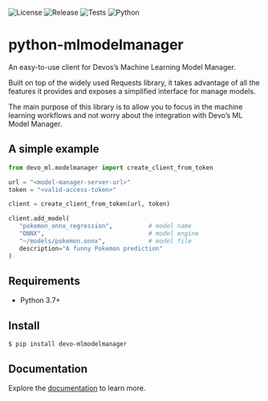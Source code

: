 ![License](https://img.shields.io/github/license/DevoInc/python-mlmodelmanager-client)
![Release](https://img.shields.io/github/v/release/DevoInc/python-mlmodelmanager-client?display_name=tag&sort=semver)
![Tests](https://github.com/DevoInc/python-mlmodelmanager-client/actions/workflows/test-tox.yml/badge.svg)
![Python](https://img.shields.io/pypi/pyversions/devo-mlmodelmanager) 

# python-mlmodelmanager

An easy-to-use client for Devos’s Machine Learning Model Manager.

Built on top of the widely used Requests library, it takes advantage of all the 
features it provides and exposes a simplified interface for manage models.

The main purpose of this library is to allow you to focus in the machine learning 
workflows and not worry about the integration with Devo’s ML Model Manager.

## A simple example

``` python
from devo_ml.modelmanager import create_client_from_token

url = "<model-manager-server-url>"
token = "<valid-access-token>"

client = create_client_from_token(url, token)

client.add_model(
   "pokemon_onnx_regression",          # model name
   "ONNX",                             # model engine
   "~/models/pokemon.onnx",            # model file
   description="A funny Pokemon prediction"
)
```

## Requirements

* Python 3.7+

## Install

``` console
$ pip install devo-mlmodelmanager
```

## Documentation

Explore the [documentation](https://devoinc.github.io/python-mlmodelmanager-client/) to learn more.
